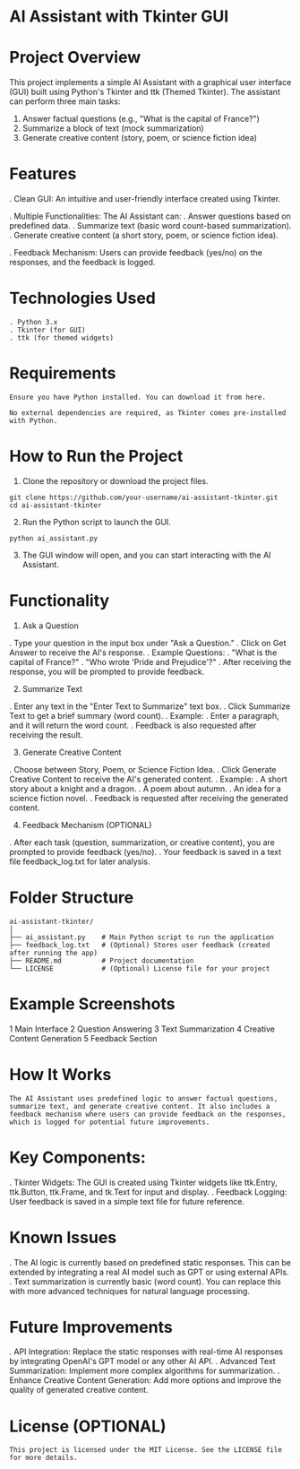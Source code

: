  # AI Assistant with Tkinter GUI

 # Project Overview
 This project implements a simple AI Assistant with a graphical user interface (GUI) built using Python's Tkinter and ttk (Themed Tkinter). The assistant can perform three main tasks:

   1. Answer factual questions (e.g., "What is the capital of France?")
   2. Summarize a block of text (mock summarization)
   3. Generate creative content (story, poem, or science fiction idea)

 # Features
 . Clean GUI: An intuitive and user-friendly interface created using Tkinter.
 
 . Multiple Functionalities: The AI Assistant can:
         .  Answer questions based on predefined data.
         .   Summarize text (basic word count-based summarization).
         .   Generate creative content (a short story, poem, or science fiction idea).
         
 . Feedback Mechanism: Users can provide feedback (yes/no) on the responses, and the feedback is logged.

  # Technologies Used
    . Python 3.x
    . Tkinter (for GUI)
    . ttk (for themed widgets)

 # Requirements
    Ensure you have Python installed. You can download it from here.

    No external dependencies are required, as Tkinter comes pre-installed with Python.

  #  How to Run the Project
  1.  Clone the repository or download the project files.

   
    git clone https://github.com/your-username/ai-assistant-tkinter.git
    cd ai-assistant-tkinter


  2.  Run the Python script to launch the GUI.

    python ai_assistant.py

 3. The GUI window will open, and you can start interacting with the AI Assistant.

  #  Functionality
  1.  Ask a Question

   . Type your question in the input box under "Ask a Question."
   . Click on Get Answer to receive the AI's response.
   . Example Questions:
          .  "What is the capital of France?"
          .  "Who wrote 'Pride and Prejudice'?"
   . After receiving the response, you will be prompted to provide feedback.

  2. Summarize Text

   . Enter any text in the "Enter Text to Summarize" text box.
   . Click Summarize Text to get a brief summary (word count).
   . Example:
         .  Enter a paragraph, and it will return the word count.
         .  Feedback is also requested after receiving the result.

  3.  Generate Creative Content

   . Choose between Story, Poem, or Science Fiction Idea.
   . Click Generate Creative Content to receive the AI's generated content.
   . Example:
         .   A short story about a knight and a dragon.
         .   A poem about autumn.
         . An idea for a science fiction novel.
   . Feedback is requested after receiving the generated content.

   4. Feedback Mechanism (OPTIONAL)

  .  After each task (question, summarization, or creative content), you are prompted to provide feedback (yes/no).
  .  Your feedback is saved in a text file feedback_log.txt for later analysis.

  #  Folder Structure
    
    ai-assistant-tkinter/
    │
    ├── ai_assistant.py    # Main Python script to run the application
    ├── feedback_log.txt   # (Optional) Stores user feedback (created after running the app)
    ├── README.md          # Project documentation
    └── LICENSE            # (Optional) License file for your project

  #  Example Screenshots

 1   Main Interface
 2   Question Answering
 3   Text Summarization
 4   Creative Content Generation
 5   Feedback Section

  #  How It Works
    The AI Assistant uses predefined logic to answer factual questions, summarize text, and generate creative content. It also includes a feedback mechanism where users can provide feedback on the responses, which is logged for potential future improvements.

  #  Key Components:
  .  Tkinter Widgets: The GUI is created using Tkinter widgets like ttk.Entry, ttk.Button, ttk.Frame, and tk.Text for input and display.
  .  Feedback Logging: User feedback is saved in a simple text file for future reference.

  #  Known Issues

   . The AI logic is currently based on predefined static responses. This can be extended by integrating a real AI model such as GPT or using external APIs.
   . Text summarization is currently basic (word count). You can replace this with more advanced techniques for natural language processing.

 #   Future Improvements
   .  API Integration: Replace the static responses with real-time AI responses by integrating OpenAI's GPT model or any other AI API.
   . Advanced Text Summarization: Implement more complex algorithms for summarization.
   . Enhance Creative Content Generation: Add more options and improve the quality of generated creative content.

 #   License (OPTIONAL)
    This project is licensed under the MIT License. See the LICENSE file for more details.

   






